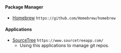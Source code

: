 #### Package Manager
- [Homebrew](https://github.com/Homebrew/homebrew) `https://github.com/Homebrew/homebrew`

#### Applications
- [SourceTree](https://www.sourcetreeapp.com/) `https://www.sourcetreeapp.com/`
  - Using this applications to manage git repos.